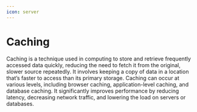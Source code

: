 ```yaml
---
icon: server
---
```


# Caching

Caching is a technique used in computing to store and retrieve frequently accessed data quickly, reducing the need to fetch it from the original, slower source repeatedly. It involves keeping a copy of data in a location that’s faster to access than its primary storage. Caching can occur at various levels, including browser caching, application-level caching, and database caching. It significantly improves performance by reducing latency, decreasing network traffic, and lowering the load on servers or databases.
